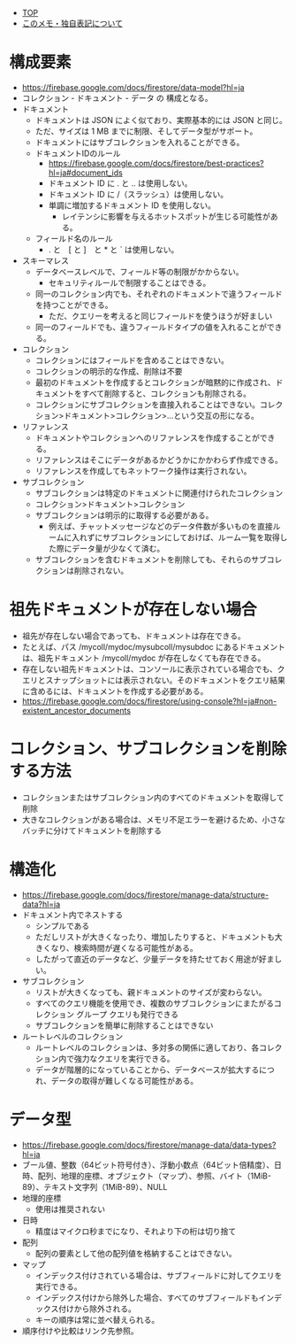 - [TOP](./README.md)
- [このメモ・独自表記について](../README.md)

# 構成要素
* https://firebase.google.com/docs/firestore/data-model?hl=ja
* コレクション - ドキュメント - データ の 構成となる。
* ドキュメント
    * ドキュメントは JSON によく似ており、実際基本的には JSON と同じ。
    * ただ、サイズは 1 MB までに制限、そしてデータ型がサポート。
    * ドキュメントにはサブコレクションを入れることができる。
    * ドキュメントIDのルール
        * https://firebase.google.com/docs/firestore/best-practices?hl=ja#document_ids
        * ドキュメント ID に . と .. は使用しない。
        * ドキュメント ID に /（スラッシュ）は使用しない。
        * 単調に増加するドキュメント ID を使用しない。
            * レイテンシに影響を与えるホットスポットが生じる可能性がある。
    * フィールド名のルール
        * . と　[ と ]　と * と  ` は使用しない。
* スキーマレス
    * データベースレベルで、フィールド等の制限がかからない。
        * セキュリティルールで制限することはできる。
    * 同一のコレクション内でも、それぞれのドキュメントで違うフィールドを持つことができる。
        * ただ、クエリーを考えると同じフィールドを使うほうが好ましい
    * 同一のフィールドでも、違うフィールドタイプの値を入れることができる。
* コレクション
    * コレクションにはフィールドを含めることはできない。
    * コレクションの明示的な作成、削除は不要
    * 最初のドキュメントを作成するとコレクションが暗黙的に作成され、ドキュメントをすべて削除すると、コレクションも削除される。
    * コレクションにサブコレクションを直接入れることはできない。コレクション>ドキュメント>コレクション>...という交互の形になる。
* リファレンス
    * ドキュメントやコレクションへのリファレンスを作成することができる。
    * リファレンスはそこにデータがあるかどうかにかかわらず作成できる。
    * リファレンスを作成してもネットワーク操作は実行されない。
* サブコレクション
    * サブコレクションは特定のドキュメントに関連付けられたコレクション
    * コレクション>ドキュメント>コレクション
    * サブコレクションは明示的に取得する必要がある。
        * 例えば、チャットメッセージなどのデータ件数が多いものを直接ルームに入れずにサブコレクションにしておけば、ルーム一覧を取得した際にデータ量が少なくて済む。
    * サブコレクションを含むドキュメントを削除しても、それらのサブコレクションは削除されない。


# 祖先ドキュメントが存在しない場合
* 祖先が存在しない場合であっても、ドキュメントは存在できる。
* たとえば、パス /mycoll/mydoc/mysubcoll/mysubdoc にあるドキュメントは、祖先ドキュメント /mycoll/mydoc が存在しなくても存在できる。
* 存在しない祖先ドキュメントは、コンソールに表示されている場合でも、クエリとスナップショットには表示されない。そのドキュメントをクエリ結果に含めるには、ドキュメントを作成する必要がある。
* https://firebase.google.com/docs/firestore/using-console?hl=ja#non-existent_ancestor_documents


# コレクション、サブコレクションを削除する方法
* コレクションまたはサブコレクション内のすべてのドキュメントを取得して削除
* 大きなコレクションがある場合は、メモリ不足エラーを避けるため、小さなバッチに分けてドキュメントを削除する


# 構造化
* https://firebase.google.com/docs/firestore/manage-data/structure-data?hl=ja
* ドキュメント内でネストする
    * シンプルである
    * ただしリストが大きくなったり、増加したりすると、ドキュメントも大きくなり、検索時間が遅くなる可能性がある。
    * したがって直近のデータなど、少量データを持たせておく用途が好ましい。
* サブコレクション
    * リストが大きくなっても、親ドキュメントのサイズが変わらない。
    * すべてのクエリ機能を使用でき、複数のサブコレクションにまたがるコレクション グループ クエリも発行できる
    * サブコレクションを簡単に削除することはできない
* ルートレベルのコレクション
    * ルートレベルのコレクションは、多対多の関係に適しており、各コレクション内で強力なクエリを実行できる。
    * データが階層的になっていることから、データベースが拡大するにつれ、データの取得が難しくなる可能性がある。


# データ型
* https://firebase.google.com/docs/firestore/manage-data/data-types?hl=ja
* ブール値、整数（64ビット符号付き）、浮動小数点（64ビット倍精度）、日時、配列、地理的座標、オブジェクト（マップ）、参照、バイト（1MiB-89）、テキスト文字列（1MiB-89）、NULL
* 地理的座標
    * 使用は推奨されない
* 日時
    * 精度はマイクロ秒までになり、それより下の桁は切り捨て
* 配列
    * 配列の要素として他の配列値を格納することはできない。
* マップ
    * インデックス付けされている場合は、サブフィールドに対してクエリを実行できる。
    * インデックス付けから除外した場合、すべてのサブフィールドもインデックス付けから除外される。
    * キーの順序は常に並べ替えられる。
* 順序付けや比較はリンク先参照。


